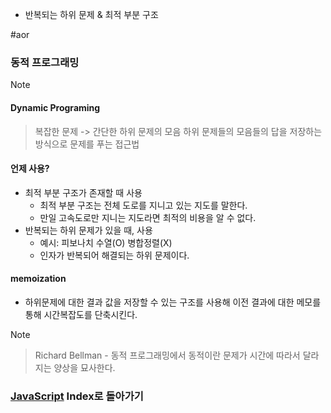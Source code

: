 - 반복되는 하위 문제 & 최적 부분 구조 


#aor 
### 동적 프로그래밍
>[!note]
>#### Dynamic Programing
>
>>복잡한 문제 -> 간단한 하위 문제의 모음
>>하위 문제들의 모음들의 답을 저장하는 방식으로 문제를 푸는 접근법

#### 언제 사용?
- 최적 부분 구조가 존재할 때 사용
    - 최적 부분 구조는 전체 도로를 지니고 있는 지도를 말한다.
    - 만일 고속도로만 지니는 지도라면 최적의 비용을 알 수 없다.
- 반복되는 하위 문제가 있을 때, 사용
	- 예시: 피보나치 수열(O) 병합정렬(X)
	- 인자가 반복되어 해결되는 하위 문제이다.

#### memoization 
- 하위문제에 대한 결과 값을 저장할 수 있는 구조를 사용해 이전 결과에 대한 메모를 통해  시간복잡도를 단축시킨다.

>[!note]
>>Richard Bellman - 동적 프로그래밍에서 동적이란 문제가 시간에 따라서 달라지는 양상을 묘사한다.

### [JavaScript](../../../Dev-Index/JavaScript.md) Index로 돌아가기


